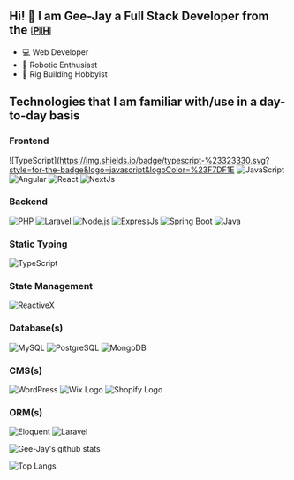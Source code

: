 ## Hi! 👋 I am Gee-Jay a Full Stack Developer from the 🇵🇭

* :computer: Web Developer
* :robot: Robotic Enthusiast
* :hammer: Rig Building Hobbyist

## Technologies that I am familiar with/use in a day-to-day basis

### Frontend

![TypeScript](https://img.shields.io/badge/typescript-%23323330.svg?style=for-the-badge&logo=javascript&logoColor=%23F7DF1E
![JavaScript](https://img.shields.io/badge/javascript-%23323330.svg?style=for-the-badge&logo=javascript&logoColor=%23F7DF1E)
![Angular](https://img.shields.io/badge/angular-%230d47a1?style=for-the-badge&logo=angular&logoColor=%23dd0031)
![React](https://img.shields.io/badge/react-%2320232a.svg?style=for-the-badge&logo=react&logoColor=%2361DAFB)
![NextJs](https://img.shields.io/badge/nextjs-%23eeeeee?style=for-the-badge&logo=next.js&logoColor=%23000000)

### Backend

![PHP](https://img.shields.io/badge/php-%23777BB4.svg?style=for-the-badge&logo=php&logoColor=white)
![Laravel](https://img.shields.io/badge/laravel-%23FF2D20.svg?style=for-the-badge&logo=laravel&logoColor=white)
![Node.js](https://img.shields.io/badge/Node.js-43853D?style=for-the-badge&logo=node.js&logoColor=white)
![ExpressJs](https://img.shields.io/badge/express-%23eeeeee?style=for-the-badge&logo=express&logoColor=%23010101)
![Spring Boot](https://img.shields.io/badge/Spring_Boot-green.svg?logo=springboot&logoColor=white)
![Java](https://img.shields.io/badge/-Java-orange?style=flat&logo=java&logoColor=white)

### Static Typing

![TypeScript](https://img.shields.io/badge/Typescript-%233178c6.svg?style=for-the-badge&logo=typescript&logoColor=white)

### State Management

![ReactiveX](https://img.shields.io/badge/rxjs/ngrx/redux/zustand-%23333333?style=for-the-badge&logo=reactivex&logoColor=%23d60090)

### Database(s)

![MySQL](https://img.shields.io/badge/MySQL-%233e6e93?style=for-the-badge&logo=mysql&logoColor=white)
![PostgreSQL](https://img.shields.io/badge/PostgreSQL-316192?style=for-the-badge&logo=postgresql&logoColor=white)
![MongoDB](https://img.shields.io/badge/mongodb-%23023430?style=for-the-badge&logo=mongodb&logoColor=%2300ed64)

### CMS(s)
![WordPress](https://img.shields.io/badge/WordPress-21759B?logo=wordpress)
![Wix Logo](https://img.shields.io/badge/Wix-4B42B7?style=for-the-badge&logo=wix&logoColor=white)
![Shopify Logo](https://img.shields.io/badge/Shopify-9B59B6.svg?logo=shopify&logoColor=white)

### ORM(s)

![Eloquent](https://img.shields.io/badge/laravel_Eloquent-%23FF2D20.svg?style=for-the-badge&logo=laravel&logoColor=white)
![Laravel](https://img.shields.io/badge/prisma-%232d3748?style=for-the-badge&logo=prisma&logoColor=%23ffffff)

![Gee-Jay's github stats](https://github-readme-stats.vercel.app/api?username=swift19&theme=tokyonight&show_icons=true&hide=prs,contribs)

![Top Langs](https://github-readme-stats.vercel.app/api/top-langs/?username=swift19&layout=compact&theme=tokyonight)

